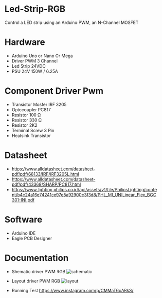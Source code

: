 # Led-Strip-RGB
Control a LED strip using an Arduino PWM, an N-Channel MOSFET

# Hardware
- Arduino Uno or Nano Or Mega
- Driver PWM 3 Channel
- Led Strip 24VDC
- PSU 24V 150W / 6.25A

# Component Driver Pwm
- Transistor Mosfer IRF 3205
- Optocoupler PC817
- Resistor 100 Ω
- Resistor 330 Ω
- Resistor 2K2
- Terminal Screw 3 Pin
- Heatsink Transistor

# Datasheet 
- https://www.alldatasheet.com/datasheet-pdf/pdf/68133/IRF/IRF3205L.html
- https://www.alldatasheet.com/datasheet-pdf/pdf/43368/SHARP/PC817.html
- https://www.lighting.philips.co.id/api/assets/v1/file/PhilipsLighting/content/b4c24a16e74241ce97e5a92900c3f3d8/PHL_MI_UNILinear_Flex_BGC301-INI.pdf

# Software
- Arduino IDE
- Eagle PCB Designer


# Documentation

- Shematic driver PWM RGB
![schematic](https://user-images.githubusercontent.com/50385294/126099091-1e7b14ab-6484-45e9-ae43-3fafd971d225.png)


- Layout driver PWM RGB ![layout](https://user-images.githubusercontent.com/50385294/126099181-b772600f-7268-40e1-ae47-5bb766985901.png)


- Running Test
https://www.instagram.com/p/CMMaT6oABkS/


